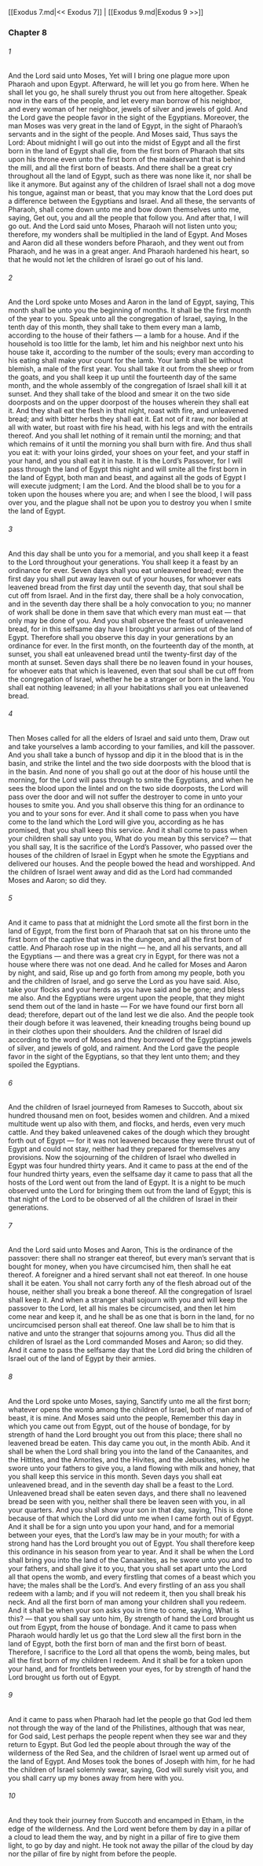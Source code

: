 [[Exodus 7.md|<< Exodus 7]]  |  [[Exodus 9.md|Exodus 9 >>]]

### Chapter 8
###### 1
And the Lord said unto Moses, Yet will I bring one plague more upon Pharaoh and upon Egypt. Afterward, he will let you go from here. When he shall let you go, he shall surely thrust you out from here altogether. Speak now in the ears of the people, and let every man borrow of his neighbor, and every woman of her neighbor, jewels of silver and jewels of gold. And the Lord gave the people favor in the sight of the Egyptians. Moreover, the man Moses was very great in the land of Egypt, in the sight of Pharaoh’s servants and in the sight of the people. And Moses said, Thus says the Lord: About midnight I will go out into the midst of Egypt and all the first born in the land of Egypt shall die, from the first born of Pharaoh that sits upon his throne even unto the first born of the maidservant that is behind the mill, and all the first born of beasts. And there shall be a great cry throughout all the land of Egypt, such as there was none like it, nor shall be like it anymore. But against any of the children of Israel shall not a dog move his tongue, against man or beast, that you may know that the Lord does put a difference between the Egyptians and Israel. And all these, the servants of Pharaoh, shall come down unto me and bow down themselves unto me, saying, Get out, you and all the people that follow you. And after that, I will go out. And the Lord said unto Moses, Pharaoh will not listen unto you; therefore, my wonders shall be multiplied in the land of Egypt. And Moses and Aaron did all these wonders before Pharaoh, and they went out from Pharaoh, and he was in a great anger. And Pharaoh hardened his heart, so that he would not let the children of Israel go out of his land.

###### 2
And the Lord spoke unto Moses and Aaron in the land of Egypt, saying, This month shall be unto you the beginning of months. It shall be the first month of the year to you. Speak unto all the congregation of Israel, saying, In the tenth day of this month, they shall take to them every man a lamb, according to the house of their fathers — a lamb for a house. And if the household is too little for the lamb, let him and his neighbor next unto his house take it, according to the number of the souls; every man according to his eating shall make your count for the lamb. Your lamb shall be without blemish, a male of the first year. You shall take it out from the sheep or from the goats, and you shall keep it up until the fourteenth day of the same month, and the whole assembly of the congregation of Israel shall kill it at sunset. And they shall take of the blood and smear it on the two side doorposts and on the upper doorpost of the houses wherein they shall eat it. And they shall eat the flesh in that night, roast with fire, and unleavened bread; and with bitter herbs they shall eat it. Eat not of it raw, nor boiled at all with water, but roast with fire his head, with his legs and with the entrails thereof. And you shall let nothing of it remain until the morning; and that which remains of it until the morning you shall burn with fire. And thus shall you eat it: with your loins girded, your shoes on your feet, and your staff in your hand, and you shall eat it in haste. It is the Lord’s Passover, for I will pass through the land of Egypt this night and will smite all the first born in the land of Egypt, both man and beast, and against all the gods of Egypt I will execute judgment; I am the Lord. And the blood shall be to you for a token upon the houses where you are; and when I see the blood, I will pass over you, and the plague shall not be upon you to destroy you when I smite the land of Egypt.

###### 3
And this day shall be unto you for a memorial, and you shall keep it a feast to the Lord throughout your generations. You shall keep it a feast by an ordinance for ever. Seven days shall you eat unleavened bread; even the first day you shall put away leaven out of your houses, for whoever eats leavened bread from the first day until the seventh day, that soul shall be cut off from Israel. And in the first day, there shall be a holy convocation, and in the seventh day there shall be a holy convocation to you; no manner of work shall be done in them save that which every man must eat — that only may be done of you. And you shall observe the feast of unleavened bread, for in this selfsame day have I brought your armies out of the land of Egypt. Therefore shall you observe this day in your generations by an ordinance for ever. In the first month, on the fourteenth day of the month, at sunset, you shall eat unleavened bread until the twenty-first day of the month at sunset. Seven days shall there be no leaven found in your houses, for whoever eats that which is leavened, even that soul shall be cut off from the congregation of Israel, whether he be a stranger or born in the land. You shall eat nothing leavened; in all your habitations shall you eat unleavened bread.

###### 4
Then Moses called for all the elders of Israel and said unto them, Draw out and take yourselves a lamb according to your families, and kill the passover. And you shall take a bunch of hyssop and dip it in the blood that is in the basin, and strike the lintel and the two side doorposts with the blood that is in the basin. And none of you shall go out at the door of his house until the morning, for the Lord will pass through to smite the Egyptians, and when he sees the blood upon the lintel and on the two side doorposts, the Lord will pass over the door and will not suffer the destroyer to come in unto your houses to smite you. And you shall observe this thing for an ordinance to you and to your sons for ever. And it shall come to pass when you have come to the land which the Lord will give you, according as he has promised, that you shall keep this service. And it shall come to pass when your children shall say unto you, What do you mean by this service? — that you shall say, It is the sacrifice of the Lord’s Passover, who passed over the houses of the children of Israel in Egypt when he smote the Egyptians and delivered our houses. And the people bowed the head and worshipped. And the children of Israel went away and did as the Lord had commanded Moses and Aaron; so did they.

###### 5
And it came to pass that at midnight the Lord smote all the first born in the land of Egypt, from the first born of Pharaoh that sat on his throne unto the first born of the captive that was in the dungeon, and all the first born of cattle. And Pharaoh rose up in the night — he, and all his servants, and all the Egyptians — and there was a great cry in Egypt, for there was not a house where there was not one dead. And he called for Moses and Aaron by night, and said, Rise up and go forth from among my people, both you and the children of Israel, and go serve the Lord as you have said. Also, take your flocks and your herds as you have said and be gone; and bless me also. And the Egyptians were urgent upon the people, that they might send them out of the land in haste — For we have found our first born all dead; therefore, depart out of the land lest we die also. And the people took their dough before it was leavened, their kneading troughs being bound up in their clothes upon their shoulders. And the children of Israel did according to the word of Moses and they borrowed of the Egyptians jewels of silver, and jewels of gold, and raiment. And the Lord gave the people favor in the sight of the Egyptians, so that they lent unto them; and they spoiled the Egyptians.

###### 6
And the children of Israel journeyed from Rameses to Succoth, about six hundred thousand men on foot, besides women and children. And a mixed multitude went up also with them, and flocks, and herds, even very much cattle. And they baked unleavened cakes of the dough which they brought forth out of Egypt — for it was not leavened because they were thrust out of Egypt and could not stay, neither had they prepared for themselves any provisions. Now the sojourning of the children of Israel who dwelled in Egypt was four hundred thirty years. And it came to pass at the end of the four hundred thirty years, even the selfsame day it came to pass that all the hosts of the Lord went out from the land of Egypt. It is a night to be much observed unto the Lord for bringing them out from the land of Egypt; this is that night of the Lord to be observed of all the children of Israel in their generations.

###### 7
And the Lord said unto Moses and Aaron, This is the ordinance of the passover: there shall no stranger eat thereof, but every man’s servant that is bought for money, when you have circumcised him, then shall he eat thereof. A foreigner and a hired servant shall not eat thereof. In one house shall it be eaten. You shall not carry forth any of the flesh abroad out of the house, neither shall you break a bone thereof. All the congregation of Israel shall keep it. And when a stranger shall sojourn with you and will keep the passover to the Lord, let all his males be circumcised, and then let him come near and keep it, and he shall be as one that is born in the land, for no uncircumcised person shall eat thereof. One law shall be to him that is native and unto the stranger that sojourns among you. Thus did all the children of Israel as the Lord commanded Moses and Aaron; so did they. And it came to pass the selfsame day that the Lord did bring the children of Israel out of the land of Egypt by their armies.

###### 8
And the Lord spoke unto Moses, saying, Sanctify unto me all the first born; whatever opens the womb among the children of Israel, both of man and of beast, it is mine. And Moses said unto the people, Remember this day in which you came out from Egypt, out of the house of bondage, for by strength of hand the Lord brought you out from this place; there shall no leavened bread be eaten. This day came you out, in the month Abib. And it shall be when the Lord shall bring you into the land of the Canaanites, and the Hittites, and the Amorites, and the Hivites, and the Jebusites, which he swore unto your fathers to give you, a land flowing with milk and honey, that you shall keep this service in this month. Seven days you shall eat unleavened bread, and in the seventh day shall be a feast to the Lord. Unleavened bread shall be eaten seven days, and there shall no leavened bread be seen with you, neither shall there be leaven seen with you, in all your quarters. And you shall show your son in that day, saying, This is done because of that which the Lord did unto me when I came forth out of Egypt. And it shall be for a sign unto you upon your hand, and for a memorial between your eyes, that the Lord’s law may be in your mouth; for with a strong hand has the Lord brought you out of Egypt. You shall therefore keep this ordinance in his season from year to year. And it shall be when the Lord shall bring you into the land of the Canaanites, as he swore unto you and to your fathers, and shall give it to you, that you shall set apart unto the Lord all that opens the womb, and every firstling that comes of a beast which you have; the males shall be the Lord’s. And every firstling of an ass you shall redeem with a lamb; and if you will not redeem it, then you shall break his neck. And all the first born of man among your children shall you redeem. And it shall be when your son asks you in time to come, saying, What is this? — that you shall say unto him, By strength of hand the Lord brought us out from Egypt, from the house of bondage. And it came to pass when Pharaoh would hardly let us go that the Lord slew all the first born in the land of Egypt, both the first born of man and the first born of beast. Therefore, I sacrifice to the Lord all that opens the womb, being males, but all the first born of my children I redeem. And it shall be for a token upon your hand, and for frontlets between your eyes, for by strength of hand the Lord brought us forth out of Egypt.

###### 9
And it came to pass when Pharaoh had let the people go that God led them not through the way of the land of the Philistines, although that was near, for God said, Lest perhaps the people repent when they see war and they return to Egypt. But God led the people about through the way of the wilderness of the Red Sea, and the children of Israel went up armed out of the land of Egypt. And Moses took the bones of Joseph with him, for he had the children of Israel solemnly swear, saying, God will surely visit you, and you shall carry up my bones away from here with you.

###### 10
And they took their journey from Succoth and encamped in Etham, in the edge of the wilderness. And the Lord went before them by day in a pillar of a cloud to lead them the way, and by night in a pillar of fire to give them light, to go by day and night. He took not away the pillar of the cloud by day nor the pillar of fire by night from before the people.
